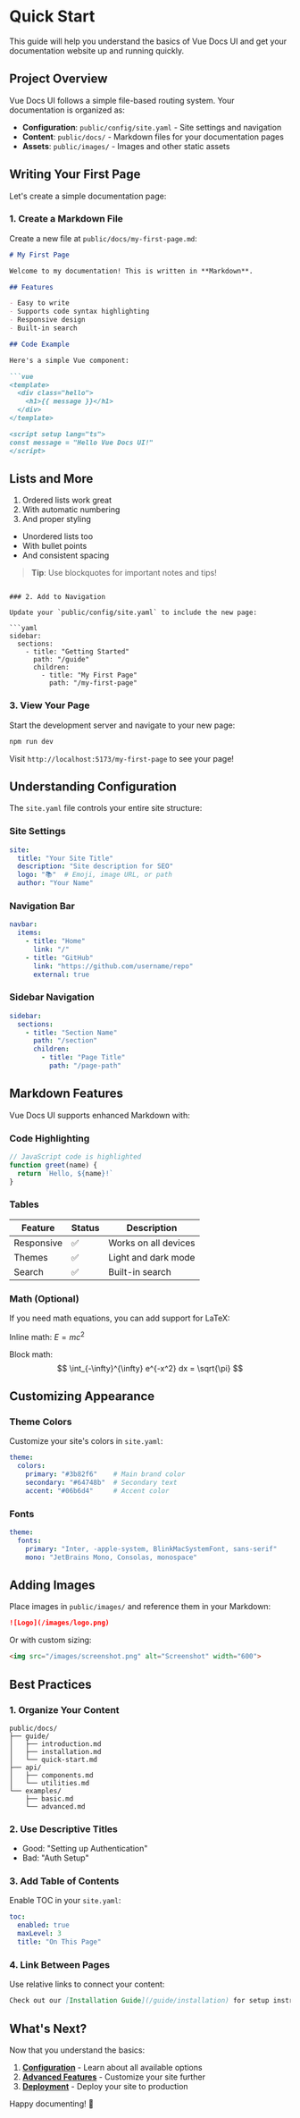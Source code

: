 # Quick Start

This guide will help you understand the basics of Vue Docs UI and get your documentation website up and running quickly.

## Project Overview

Vue Docs UI follows a simple file-based routing system. Your documentation is organized as:

- **Configuration**: `public/config/site.yaml` - Site settings and navigation
- **Content**: `public/docs/` - Markdown files for your documentation pages
- **Assets**: `public/images/` - Images and other static assets

## Writing Your First Page

Let's create a simple documentation page:

### 1. Create a Markdown File

Create a new file at `public/docs/my-first-page.md`:

```markdown
# My First Page

Welcome to my documentation! This is written in **Markdown**.

## Features

- Easy to write
- Supports code syntax highlighting
- Responsive design
- Built-in search

## Code Example

Here's a simple Vue component:

```vue
<template>
  <div class="hello">
    <h1>{{ message }}</h1>
  </div>
</template>

<script setup lang="ts">
const message = "Hello Vue Docs UI!"
</script>
```

## Lists and More

1. Ordered lists work great
2. With automatic numbering
3. And proper styling

- Unordered lists too
- With bullet points
- And consistent spacing

> **Tip**: Use blockquotes for important notes and tips!
```

### 2. Add to Navigation

Update your `public/config/site.yaml` to include the new page:

```yaml
sidebar:
  sections:
    - title: "Getting Started"
      path: "/guide"
      children:
        - title: "My First Page"
          path: "/my-first-page"
```

### 3. View Your Page

Start the development server and navigate to your new page:

```bash
npm run dev
```

Visit `http://localhost:5173/my-first-page` to see your page!

## Understanding Configuration

The `site.yaml` file controls your entire site structure:

### Site Settings
```yaml
site:
  title: "Your Site Title"
  description: "Site description for SEO"
  logo: "📚"  # Emoji, image URL, or path
  author: "Your Name"
```

### Navigation Bar
```yaml
navbar:
  items:
    - title: "Home"
      link: "/"
    - title: "GitHub"
      link: "https://github.com/username/repo"
      external: true
```

### Sidebar Navigation
```yaml
sidebar:
  sections:
    - title: "Section Name"
      path: "/section"
      children:
        - title: "Page Title"
          path: "/page-path"
```

## Markdown Features

Vue Docs UI supports enhanced Markdown with:

### Code Highlighting
```javascript
// JavaScript code is highlighted
function greet(name) {
  return `Hello, ${name}!`
}
```

### Tables
| Feature | Status | Description |
|---------|--------|-------------|
| Responsive | ✅ | Works on all devices |
| Themes | ✅ | Light and dark mode |
| Search | ✅ | Built-in search |

### Math (Optional)
If you need math equations, you can add support for LaTeX:

Inline math: $E = mc^2$

Block math:
$$
\int_{-\infty}^{\infty} e^{-x^2} dx = \sqrt{\pi}
$$

## Customizing Appearance

### Theme Colors
Customize your site's colors in `site.yaml`:

```yaml
theme:
  colors:
    primary: "#3b82f6"    # Main brand color
    secondary: "#64748b"  # Secondary text
    accent: "#06b6d4"     # Accent color
```

### Fonts
```yaml
theme:
  fonts:
    primary: "Inter, -apple-system, BlinkMacSystemFont, sans-serif"
    mono: "JetBrains Mono, Consolas, monospace"
```

## Adding Images

Place images in `public/images/` and reference them in your Markdown:

```markdown
![Logo](/images/logo.png)
```

Or with custom sizing:
```markdown
<img src="/images/screenshot.png" alt="Screenshot" width="600">
```

## Best Practices

### 1. Organize Your Content
```
public/docs/
├── guide/
│   ├── introduction.md
│   ├── installation.md
│   └── quick-start.md
├── api/
│   ├── components.md
│   └── utilities.md
└── examples/
    ├── basic.md
    └── advanced.md
```

### 2. Use Descriptive Titles
- Good: "Setting up Authentication"
- Bad: "Auth Setup"

### 3. Add Table of Contents
Enable TOC in your `site.yaml`:

```yaml
toc:
  enabled: true
  maxLevel: 3
  title: "On This Page"
```

### 4. Link Between Pages
Use relative links to connect your content:

```markdown
Check out our [Installation Guide](/guide/installation) for setup instructions.
```

## What's Next?

Now that you understand the basics:

1. **[Configuration](/guide/configuration)** - Learn about all available options
2. **[Advanced Features](/advanced/customization)** - Customize your site further
3. **[Deployment](/advanced/deployment)** - Deploy your site to production

Happy documenting! 🚀 